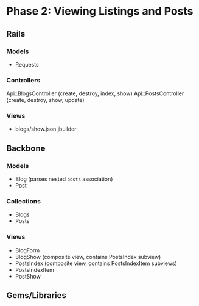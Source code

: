 # Phase 2: Viewing Listings and Posts

## Rails
### Models
* Requests

### Controllers
Api::BlogsController (create, destroy, index, show)
Api::PostsController (create, destroy, show, update)

### Views
* blogs/show.json.jbuilder

## Backbone
### Models
* Blog (parses nested `posts` association)
* Post

### Collections
* Blogs
* Posts

### Views
* BlogForm
* BlogShow (composite view, contains PostsIndex subview)
* PostsIndex (composite view, contains PostsIndexItem subviews)
* PostsIndexItem
* PostShow

## Gems/Libraries
